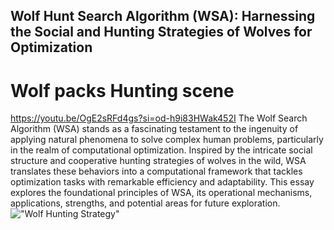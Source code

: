 ## Wolf Hunt Search Algorithm (WSA): Harnessing the Social and Hunting Strategies of Wolves for Optimization
# Wolf packs Hunting scene
https://youtu.be/OgE2sRFd4gs?si=od-h9i83HWak452I
The Wolf Search Algorithm (WSA) stands as a fascinating testament to the ingenuity of applying natural phenomena to solve complex human problems, particularly in the realm of computational optimization. Inspired by the intricate social structure and cooperative hunting strategies of wolves in the wild, WSA translates these behaviors into a computational framework that tackles optimization tasks with remarkable efficiency and adaptability. This essay explores the foundational principles of WSA, its operational mechanisms, applications, strengths, and potential areas for future exploration.
!["Wolf Hunting Strategy"]("")
